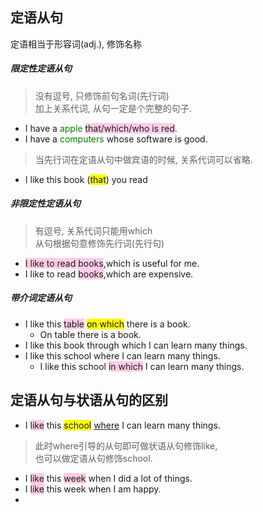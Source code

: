 ## 定语从句

定语相当于形容词(adj.), 修饰名称

##### 限定性定语从句

> 没有逗号, 只修饰前句名词(先行词) <BR>
> 加上关系代词, 从句一定是个完整的句子.

- I have a <font color=green>apple</font> <span style="background-color:#ffcce5">that/which/who is red</span>.
- I have a <font color=green>computers</font> whose software is good.

> 当先行词在定语从句中做宾语的时候, 关系代词可以省略.

- I like this book (<span style="background-color:yellow">that</span>) you read

##### 非限定性定语从句

> 有逗号, 关系代词只能用which <BR>
> 从句根据句意修饰先行词(先行句)

- <span style="background-color:#ffcce5">I like to read books</span>,which is useful for me.
- I like to read <span style="background-color:#ffcce5">books</span>,which are expensive.

##### 带介词定语从句

- I like this <span style="background-color:#ffcce5">table</span> <span style="background-color:yellow">on which</span> there is a book.
  - On table there is a book.
- I like this book through which I can learn many things.
- I like this school where I can learn many things.
  - I like this school <span style="background-color:#ffcce5">in which</span> I can learn many things.

## 定语从句与状语从句的区别

- I <span style="background-color:#ffcce5">like</span> this <span style="background-color:yellow">school</span> <u>where</u> I can learn many things.

> 此时where引导的从句即可做状语从句修饰like, <BR>
> 也可以做定语从句修饰school.

- I <span style="background-color:#ffcce5">like</span> this <span style="background-color:#ffcce5">week</span> when I did a lot of things.
- I <span style="background-color:#ffcce5">like</span> this week when I am happy.
-
